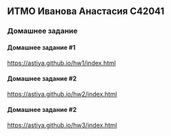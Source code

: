 ## __ИТМО Иванова Анастасия С42041__
### __Домашнее задание__
#### __Домашнее задание__ #1  
https://astiya.github.io/hw1/index.html
#### __Домашнее задание__ #2
https://astiya.github.io/hw2/index.html
#### __Домашнее задание__ #2
https://astiya.github.io/hw3/index.html
